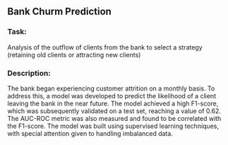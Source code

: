 ## Bank Churm Prediction

### Task: 
Analysis of the outflow of clients from the bank to select a strategy (retaining old clients or attracting new clients)

### Description:
The bank began experiencing customer attrition on a monthly basis. To address this, a model was developed to predict the likelihood of a client leaving the bank in the near future. The model achieved a high F1-score, which was subsequently validated on a test set, reaching a value of 0.62. The AUC-ROC metric was also measured and found to be correlated with the F1-score. The model was built using supervised learning techniques, with special attention given to handling imbalanced data.
